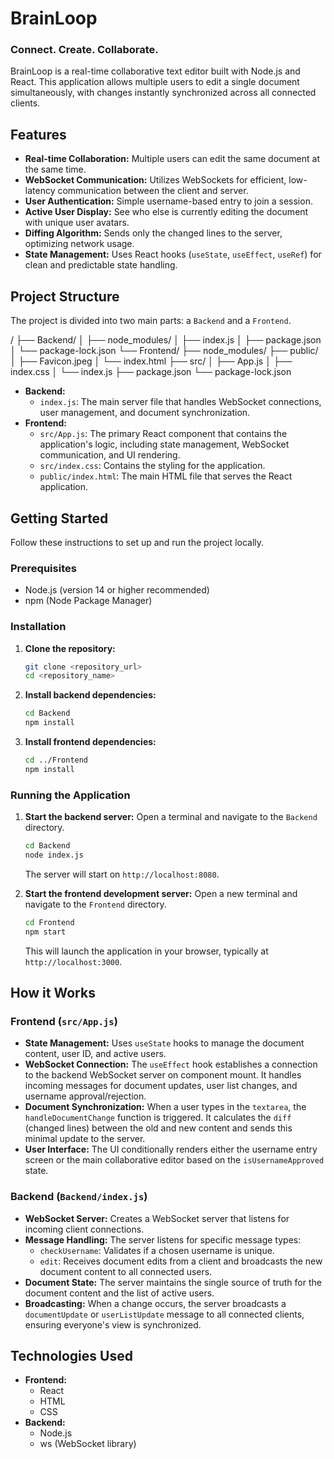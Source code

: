 # BrainLoop

### Connect. Create. Collaborate.

BrainLoop is a real-time collaborative text editor built with Node.js and React. This application allows multiple users to edit a single document simultaneously, with changes instantly synchronized across all connected clients.

## Features

- **Real-time Collaboration:** Multiple users can edit the same document at the same time.
- **WebSocket Communication:** Utilizes WebSockets for efficient, low-latency communication between the client and server.
- **User Authentication:** Simple username-based entry to join a session.
- **Active User Display:** See who else is currently editing the document with unique user avatars.
- **Diffing Algorithm:** Sends only the changed lines to the server, optimizing network usage.
- **State Management:** Uses React hooks (`useState`, `useEffect`, `useRef`) for clean and predictable state handling.

## Project Structure

The project is divided into two main parts: a `Backend` and a `Frontend`.

/
├── Backend/
│   ├── node_modules/
│   ├── index.js
│   ├── package.json
│   └── package-lock.json
└── Frontend/
├── node_modules/
├── public/
│   ├── Favicon.jpeg
│   └── index.html
├── src/
│   ├── App.js
│   ├── index.css
│   └── index.js
├── package.json
└── package-lock.json


- **Backend:**
  - `index.js`: The main server file that handles WebSocket connections, user management, and document synchronization.
- **Frontend:**
  - `src/App.js`: The primary React component that contains the application's logic, including state management, WebSocket communication, and UI rendering.
  - `src/index.css`: Contains the styling for the application.
  - `public/index.html`: The main HTML file that serves the React application.

## Getting Started

Follow these instructions to set up and run the project locally.

### Prerequisites

- Node.js (version 14 or higher recommended)
- npm (Node Package Manager)

### Installation

1.  **Clone the repository:**
    ```sh
    git clone <repository_url>
    cd <repository_name>
    ```

2.  **Install backend dependencies:**
    ```sh
    cd Backend
    npm install
    ```

3.  **Install frontend dependencies:**
    ```sh
    cd ../Frontend
    npm install
    ```

### Running the Application

1.  **Start the backend server:**
    Open a terminal and navigate to the `Backend` directory.
    ```sh
    cd Backend
    node index.js
    ```
    The server will start on `http://localhost:8080`.

2.  **Start the frontend development server:**
    Open a new terminal and navigate to the `Frontend` directory.
    ```sh
    cd Frontend
    npm start
    ```
    This will launch the application in your browser, typically at `http://localhost:3000`.

## How it Works

### Frontend (`src/App.js`)

- **State Management:** Uses `useState` hooks to manage the document content, user ID, and active users.
- **WebSocket Connection:** The `useEffect` hook establishes a connection to the backend WebSocket server on component mount. It handles incoming messages for document updates, user list changes, and username approval/rejection.
- **Document Synchronization:** When a user types in the `textarea`, the `handleDocumentChange` function is triggered. It calculates the `diff` (changed lines) between the old and new content and sends this minimal update to the server.
- **User Interface:** The UI conditionally renders either the username entry screen or the main collaborative editor based on the `isUsernameApproved` state.

### Backend (`Backend/index.js`)

- **WebSocket Server:** Creates a WebSocket server that listens for incoming client connections.
- **Message Handling:** The server listens for specific message types:
  - `checkUsername`: Validates if a chosen username is unique.
  - `edit`: Receives document edits from a client and broadcasts the new document content to all connected users.
- **Document State:** The server maintains the single source of truth for the document content and the list of active users.
- **Broadcasting:** When a change occurs, the server broadcasts a `documentUpdate` or `userListUpdate` message to all connected clients, ensuring everyone's view is synchronized.

## Technologies Used

- **Frontend:**
  - React
  - HTML
  - CSS
- **Backend:**
  - Node.js
  - ws (WebSocket library)
